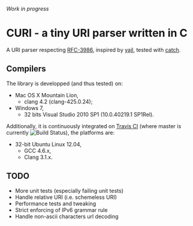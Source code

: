 *Work in progress*

# CURI - a tiny URI parser written in C #

A URI parser respecting [RFC-3986](http://tools.ietf.org/html/rfc3986), inspired by [yajl](http://lloyd.github.io/yajl/), tested with [catch](https://github.com/philsquared/Catch).

## Compilers ##

The library is developped (and thus tested) on:
- Mac OS X Mountain Lion,
    - clang 4.2 (clang-425.0.24);
- Windows 7,
    - 32 bits Visual Studio 2010 SP1 (10.0.40219.1 SP1Rel).

Additionally, it is continuously integrated on [Travis CI](https://travis-ci.org/cloderic/curi) (where master is currently ![Build Status](https://travis-ci.org/cloderic/curi.png?branch=master)), the platforms are:
- 32-bit Ubuntu Linux 12.04,
    - GCC 4.6.x,
    - Clang 3.1.x.
    
## TODO ##

- More unit tests (especially failing unit tests)
- Handle relative URI (i.e. schemeless URI)
- Performance tests and tweaking
- Strict enforcing of IPv6 grammar rule
- Handle non-ascii characters url decoding

